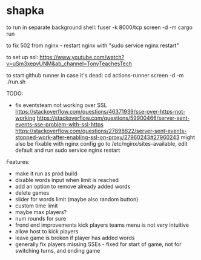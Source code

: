 # shapka
to run in separate background shell:
fuser -k 8000/tcp
screen -d -m cargo run

to fix 502 from nginx - restart nginx with "sudo service nginx restart"

to set up ssl:
https://www.youtube.com/watch?v=uSm3xepvUNM&ab_channel=TonyTeachesTech

to start github runner in case it's dead:
cd actions-runner
screen -d -m ./run.sh

TODO:
- fix eventsteam not working over SSL
https://stackoverflow.com/questions/46371939/sse-over-https-not-working
https://stackoverflow.com/questions/59900466/server-sent-events-sse-problem-with-ssl-https
https://stackoverflow.com/questions/27898622/server-sent-events-stopped-work-after-enabling-ssl-on-proxy/27960243#27960243
might also be fixable with nginx config
go to /etc/nginx/sites-available, edit default and run sudo service nginx restart

Features:
- make it run as prod build
- disable words input when limit is reached
- add an option to remove already added words
- delete games
- slider for words limit (maybe also random button)
- custom time limit
- maybe max players?
- num rounds for sure
- frond end improvements
    kick players
    teams menu is not very intuitive
- allow host to kick players
- leave game is broken if player has added words
- generally fix players missing SSEs - fixed for start of game, not for switching turns, and ending game